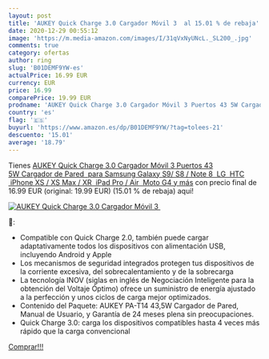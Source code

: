 ```yaml
---
layout: post
title: 'AUKEY Quick Charge 3.0 Cargador Móvil 3  al 15.01 % de rebaja'
date: 2020-12-29 00:55:12
image: 'https://m.media-amazon.com/images/I/31qVxNyUNcL._SL200_.jpg'
comments: true
category: ofertas
author: ring
slug: 'B01DEMF9YW-es'
actualPrice: 16.99 EUR
currency: EUR
price: 16.99
comparePrice: 19.99 EUR
prodname: 'AUKEY Quick Charge 3.0 Cargador Móvil 3 Puertos 43 5W Cargador de Pared  para Samsung Galaxy S9/ S8 / Note 8  LG  HTC  iPhone XS / XS Max / XR  iPad Pro / Air  Moto G4 y más'
country: 'es'
flag: '🇪🇸'
buyurl: 'https://www.amazon.es/dp/B01DEMF9YW/?tag=tolees-21'
descuento: '15.01'
average: '18.79'
---
```


Tienes [AUKEY Quick Charge 3.0 Cargador Móvil 3 Puertos 43 5W Cargador de Pared  para Samsung Galaxy S9/ S8 / Note 8  LG  HTC  iPhone XS / XS Max / XR  iPad Pro / Air  Moto G4 y más](https://www.amazon.es/dp/B01DEMF9YW/?tag=tolees-21) con precio final de  16.99 EUR (original: 19.99 EUR) (15.01 %  de rebaja) aqui!

[![AUKEY Quick Charge 3.0 Cargador Móvil 3 ](https://m.media-amazon.com/images/I/31qVxNyUNcL._SL200_.jpg)](https://www.amazon.es/dp/B01DEMF9YW/?tag=tolees-21)

🔎:

- Compatible con Quick Charge 2.0, también puede cargar adaptativamente todos los dispositivos con alimentación USB, incluyendo Android y Apple
- Los mecanismos de seguridad integrados protegen tus dispositivos de la corriente excesiva, del sobrecalentamiento y de la sobrecarga
- La tecnología INOV (siglas en inglés de Negociación Inteligente para la obtención del Voltaje Óptimo) ofrece un suministro de energía ajustado a la perfección y unos ciclos de carga mejor optimizados.
- Contenido del Paquete: AUKEY PA-T14 43,5W Cargador de Pared, Manual de Usuario, y Garantía de 24 meses plena sin preocupaciones.
- Quick Charge 3.0: carga los dispositivos compatibles hasta 4 veces más rápido que la carga convencional

[Comprar!!!](https://www.amazon.es/dp/B01DEMF9YW/?tag=tolees-21)
